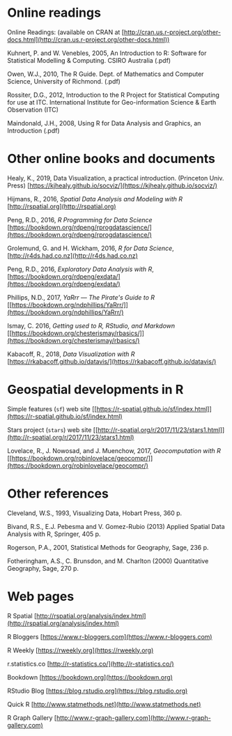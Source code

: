 

# Online readings #

Online Readings:  (available on CRAN at [http://cran.us.r-project.org/other-docs.html](http://cran.us.r-project.org/other-docs.html))

Kuhnert, P. and W. Venebles, 2005, An Introduction to R:  Software for Statistical Modelling & Computing.  CSIRO Australia (.pdf)

Owen, W.J., 2010, The R Guide.  Dept. of Mathematics and Computer Science, University of Richmond.  (.pdf)

Rossiter, D.G., 2012, Introduction to the R Project for Statistical Computing for use at ITC.  International Institute for Geo-information Science & Earth Observation (ITC)

Maindonald, J.H., 2008, Using R for Data Analysis and Graphics, an Introduction (.pdf)


# Other online books and documents #

Healy, K., 2019, Data Visualization, a practical introduction.  (Princeton Univ. Press) [https://kjhealy.github.io/socviz/](https://kjhealy.github.io/socviz/)

Hijmans, R., 2016, *Spatial Data Analysis and Modeling with R* [http://rspatial.org](http://rspatial.org) 

Peng, R.D., 2016, *R Programming for Data Science*  [https://bookdown.org/rdpeng/rprogdatascience/](https://bookdown.org/rdpeng/rprogdatascience/)

Grolemund, G. and H. Wickham, 2016, *R for Data Science*, [http://r4ds.had.co.nz](http://r4ds.had.co.nz)

Peng, R.D., 2016, *Exploratory Data Analysis with R*, [https://bookdown.org/rdpeng/exdata/](https://bookdown.org/rdpeng/exdata/)

Phillips, N.D., 2017, *YaRrr — The Pirate's Guide to R* [[https://bookdown.org/ndphillips/YaRrr/]](https://bookdown.org/ndphillips/YaRrr/) 

Ismay, C. 2016, *Getting used to R, RStudio, and Markdown* [[https://bookdown.org/chesterismay/rbasics/]](https://bookdown.org/chesterismay/rbasics/)

Kabacoff, R., 2018, *Data Visualization with R* [https://rkabacoff.github.io/datavis/](https://rkabacoff.github.io/datavis/)


# Geospatial developments in R #

Simple features (`sf`) web site [[https://r-spatial.github.io/sf/index.html]](https://r-spatial.github.io/sf/index.html)

Stars project (`stars`) web site [[http://r-spatial.org/r/2017/11/23/stars1.html]](http://r-spatial.org/r/2017/11/23/stars1.html)

Lovelace, R., J. Nowosad, and J. Muenchow, 2017, *Geocomputation with R* [[https://bookdown.org/robinlovelace/geocompr/]](https://bookdown.org/robinlovelace/geocompr/)

# Other references #

Cleveland, W.S., 1993, Visualizing Data, Hobart Press, 360 p.

Bivand, R.S., E.J. Pebesma and V. Gomez-Rubio (2013) Applied Spatial Data Analysis with R, Springer, 405 p.

Rogerson, P.A., 2001, Statistical Methods for Geography, Sage, 236 p.

Fotheringham, A.S., C. Brunsdon, and M. Charlton (2000) Quantitative Geography,  Sage, 270 p.

# Web pages #

R Spatial [http://rspatial.org/analysis/index.html](http://rspatial.org/analysis/index.html)

R Bloggers [https://www.r-bloggers.com](https://www.r-bloggers.com)

R Weekly [https://rweekly.org](https://rweekly.org)

r.statistics.co [http://r-statistics.co/](http://r-statistics.co/)

Bookdown [https://bookdown.org](https://bookdown.org)

RStudio Blog [https://blog.rstudio.org](https://blog.rstudio.org)

Quick R  [http://www.statmethods.net](http://www.statmethods.net)

R Graph Gallery [http://www.r-graph-gallery.com](http://www.r-graph-gallery.com)




